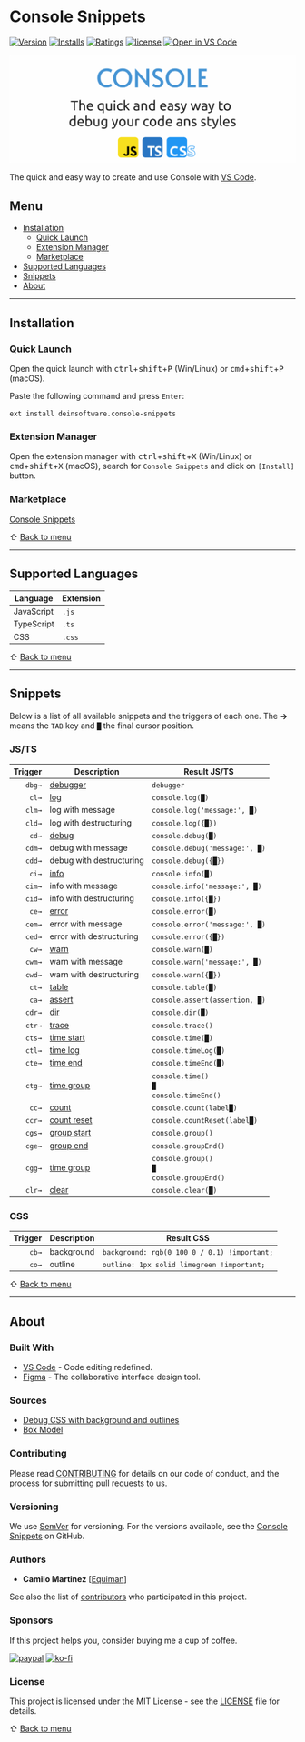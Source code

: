 # Console Snippets

[![Version](https://vsmarketplacebadge.apphb.com/version/deinsoftware.console-snippets.svg?color=blue&label=version)](https://marketplace.visualstudio.com/items?itemName=deinsoftware.console-snippets)
[![Installs](https://vsmarketplacebadge.apphb.com/installs/deinsoftware.console-snippets.svg)](https://marketplace.visualstudio.com/items?itemName=deinsoftware.console-snippets)
[![Ratings](https://vsmarketplacebadge.apphb.com/rating/deinsoftware.console-snippets.svg)](https://marketplace.visualstudio.com/items?itemName=deinsoftware.console-snippets)
[![license](https://img.shields.io/github/license/deinsoftware/vscode-console-snippets)](LICENSE.md)
[![Open in VS Code](https://img.shields.io/static/v1?logo=visualstudiocode&label=&message=Open%20in%20Visual%20Studio%20Code&labelColor=2c2c32&color=007acc&logoColor=007acc)](https://open.vscode.dev/deinsoftware/vscode-console-snippets)

![Console](https://raw.githubusercontent.com/deinsoftware/vscode-console-snippets/main/.github/social/preview.png 'Console Snippets')

The quick and easy way to create and use Console with [VS Code](https://code.visualstudio.com/).

## Menu

- [Installation](#installation)
  - [Quick Launch](#quick-launch)
  - [Extension Manager](#extension-manager)
  - [Marketplace](#marketplace)
- [Supported Languages](#supported-languages)
- [Snippets](#snippets)
- [About](#about)

---

## Installation

### Quick Launch

Open the quick launch with <kbd>ctrl</kbd>+<kbd>shift</kbd>+<kbd>P</kbd> (Win/Linux) or <kbd>cmd</kbd>+<kbd>shift</kbd>+<kbd>P</kbd> (macOS).

Paste the following command and press `Enter`:

```shell
ext install deinsoftware.console-snippets
```

### Extension Manager

Open the extension manager with <kbd>ctrl</kbd>+<kbd>shift</kbd>+<kbd>X</kbd> (Win/Linux) or <kbd>cmd</kbd>+<kbd>shift</kbd>+<kbd>X</kbd> (macOS), search for `Console Snippets` and click on `[Install]` button.

### Marketplace

[Console Snippets](https://marketplace.visualstudio.com/items?itemName=deinsoftware.console-snippets)

⇧ [Back to menu](#menu)

---

## Supported Languages

| Language         | Extension |
| ---------------- | --------- |
| JavaScript       | `.js`     |
| TypeScript       | `.ts`     |
| CSS              | `.css`    |

⇧ [Back to menu](#menu)

---

## Snippets

Below is a list of all available snippets and the triggers of each one. The **→** means the `TAB` key and `█` the final cursor position.

### JS/TS

| Trigger | Description                                                                                        | Result JS/TS                    |
| ------: | -------------------------------------------------------------------------------------------------- | ------------------------------- |
|  `dbg→` | [debugger](https://developer.mozilla.org/en-US/docs/Web/JavaScript/Reference/Statements/debugger)  | `debugger`                      |
|   `cl→` | [log](https://developer.mozilla.org/en-US/docs/Web/API/Console/log)                                | `console.log(█)`                |
|  `clm→` |   log with message                                                                                 | `console.log('message:', █)`    |
|  `cld→` |   log with destructuring                                                                           | `console.log({█})`              |
|   `cd→` | [debug](https://developer.mozilla.org/en-US/docs/Web/API/Console/debug)                            | `console.debug(█)`              |
|  `cdm→` |   debug with message                                                                               | `console.debug('message:', █)`  |
|  `cdd→` |   debug with destructuring                                                                         | `console.debug({█})`            |
|   `ci→` | [info](https://developer.mozilla.org/en-US/docs/Web/API/Console/info)                              | `console.info(█)`               |
|  `cim→` |   info with message                                                                                | `console.info('message:', █)`   |
|  `cid→` |   info with destructuring                                                                          | `console.info({█})`             |
|   `ce→` | [error](https://developer.mozilla.org/en-US/docs/Web/API/Console/error)                            | `console.error(█)`              |
|  `cem→` |   error with message                                                                               | `console.error('message:', █)`  |
|  `ced→` |   error with destructuring                                                                         | `console.error({█})`            |
|   `cw→` | [warn](https://developer.mozilla.org/en-US/docs/Web/API/Console/warn)                              | `console.warn(█)`               |
|  `cwm→` |   warn with message                                                                                | `console.warn('message:', █)`   |
|  `cwd→` |   warn with destructuring                                                                          | `console.warn({█})`             |
|   `ct→` | [table](https://developer.mozilla.org/en-US/docs/Web/API/Console/table)                            | `console.table(█)`              |
|   `ca→` | [assert](https://developer.mozilla.org/en-US/docs/Web/API/Console/assert)                          | `console.assert(assertion, █)`  |
|  `cdr→` | [dir](https://developer.mozilla.org/en-US/docs/Web/API/Console/dir)                                | `console.dir(█)`                |
|  `ctr→` | [trace](https://developer.mozilla.org/en-US/docs/Web/API/Console/trace)                            | `console.trace()`               |
|  `cts→` | [time start](https://developer.mozilla.org/en-US/docs/Web/API/Console/time)                        | `console.time(█)`               |
|  `ctl→` | [time log](https://developer.mozilla.org/en-US/docs/Web/API/console/timeLog)                       | `console.timeLog(█)`            |
|  `cte→` | [time end](https://developer.mozilla.org/en-US/docs/Web/API/console/timeEnd)                       | `console.timeEnd(█)`            |
|  `ctg→` | [time group](https://developer.mozilla.org/en-US/docs/Web/API/Console/time)                        | <code>console.time()<br/>█<br/>console.timeEnd()</code> |
|   `cc→` | [count](https://developer.mozilla.org/en-US/docs/Web/API/Console/count)                            | `console.count(label█)`         |
|  `ccr→` | [count reset](https://developer.mozilla.org/en-US/docs/Web/API/Console/countReset)                 | `console.countReset(label█)`    |
|  `cgs→` | [group start](https://developer.mozilla.org/en-US/docs/Web/API/Console/group)                      | `console.group()`               |
|  `cge→` | [group end](https://developer.mozilla.org/en-US/docs/Web/API/console/groupEnd)                     | `console.groupEnd()`            |
|  `cgg→` | [time group](https://developer.mozilla.org/en-US/docs/Web/API/Console/time)                        | <code>console.group()<br/>█<br/>console.groupEnd()</code> |
|  `clr→` | [clear](https://developer.mozilla.org/en-US/docs/Web/API/Console/clear)                            | `console.clear(█)`              |

### CSS

| Trigger | Description                     | Result CSS                                   |
| ------: | ------------------------------- | -------------------------------------------- |
|   `cb→` | background                      | `background: rgb(0 100 0 / 0.1) !important;` |
|   `co→` | outline                         | `outline: 1px solid limegreen !important;`   |

⇧ [Back to menu](#menu)

---

## About

### Built With

- [VS Code](https://code.visualstudio.com/) - Code editing redefined.
- [Figma](https://www.figma.com/) - The collaborative interface design tool.

### Sources

- [Debug CSS with background and outlines](https://codepen.io/kevinpowell/pen/XWZBwWz)
- [Box Model](https://codepen.io/carolineartz/pen/ogVXZj)

### Contributing

Please read [CONTRIBUTING](CONTRIBUTING.md) for details on our code of conduct, and the process for submitting pull requests to us.

### Versioning

We use [SemVer](http://semver.org/) for versioning. For the versions available, see the [Console Snippets](https://github.com/deinsoftware/vscode-console-snippets/tags) on GitHub.

### Authors

- **Camilo Martinez** [[Equiman](http://github.com/equiman)]

See also the list of [contributors](https://github.com/deinsoftware/vscode-console-snippets/contributors) who participated in this project.

### Sponsors

If this project helps you, consider buying me a cup of coffee.

[![paypal](https://img.shields.io/badge/-PayPal-gray?style=flat&labelColor=00457C&logo=paypal&logoColor=white&link=https://paypal.me/equiman/3)](https://paypal.me/equiman/3)
[![ko-fi](https://img.shields.io/badge/-Ko–Fi-gray?style=flat&labelColor=fd444a&logo=ko-fi&logoColor=white&link=https://ko-fi.com/equiman)](https://ko-fi.com/equiman)

### License

This project is licensed under the MIT License - see the [LICENSE](LICENSE.md) file for details.

⇧ [Back to menu](#menu)
